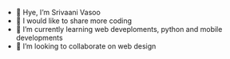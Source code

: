 - 👋 Hye, I’m Srivaani Vasoo
- 👀 I would like to share more coding
- 🌱 I’m currently learning web deveploments, python and mobile developments
- 💞️ I’m looking to collaborate on web design

<!---
srivaani1401/srivaani1401 is a ✨ special ✨ repository because its `README.md` (this file) appears on your GitHub profile.
You can click the Preview link to take a look at your changes.
--->
